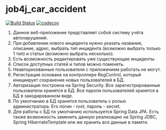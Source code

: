 # job4j_car_accident 
[![Build Status](https://app.travis-ci.com/Jazzik42/job4j_car_accident.svg?branch=master)](https://app.travis-ci.com/Jazzik42/job4j_car_accident)
[![codecov](https://codecov.io/gh/Jazzik42/job4j_car_accident/branch/master/graph/badge.svg?token=IK4YY07Q8R)](https://codecov.io/gh/Jazzik42/job4j_car_accident)
1. Данное веб-приложение представляет собой систему учёта автонарушений.
2. При добавлении нового инцидента нужно указать название, описание, адрес, выбрать тип инцидента (возможно выбрать только 1 тип) и статьи (возможно выбрать несколько).
3. Есть возможность редактировать уже существующие инциденты.
4. Список доступных статей и типов можно поменять.
5. Неавторизованные пользователи с приложением работать не могут.
6. Регистрация основана на контроллере RegControl, который инициирует сохранение новых пользователей в БД.
7. Авторизация построена на Spring Security. Все зарегистрированные пользователи хранятся в БД. Все пароли пользователей хранятся в БД в закодированном виде.
8. По умолчанию в БД хранится пользователь с ролью администратора. Его логин - root, пароль - secret.
9. Для работы с БД по умолчанию используется Spring Data JPA. Есть также возможность заменить данную реализацию на Spring JDBC, Spring HibernateTemplate или же хранить все данные в памяти.
